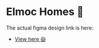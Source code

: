 # Elmoc Homes 🙂

The actual figma design link is here:

* <a href="https://www.figma.com/file/y7t8iEDAJOQ7fNBEAvw8XZ/Elmoc-Homes?node-id=0%3A1">View here 😃</a>
